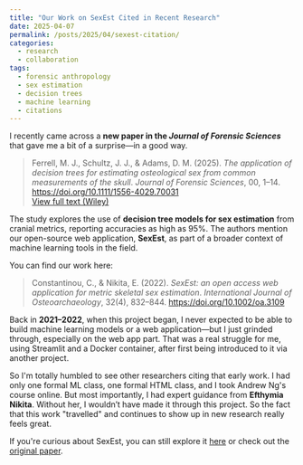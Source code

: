 ```yaml
---
title: "Our Work on SexEst Cited in Recent Research"
date: 2025-04-07
permalink: /posts/2025/04/sexest-citation/
categories:
  - research
  - collaboration
tags:
  - forensic anthropology
  - sex estimation
  - decision trees
  - machine learning
  - citations
---
```


I recently came across a **new paper in the _Journal of Forensic Sciences_** that gave me a bit of a surprise—in a good way.

> Ferrell, M. J., Schultz, J. J., & Adams, D. M. (2025). *The application of decision trees for estimating osteological sex from common measurements of the skull*. *Journal of Forensic Sciences*, 00, 1–14. https://doi.org/10.1111/1556-4029.70031  
> [View full text (Wiley)](https://onlinelibrary.wiley.com/doi/epdf/10.1111/1556-4029.70031)

The study explores the use of **decision tree models for sex estimation** from cranial metrics, reporting accuracies as high as 95%. The authors mention our open-source web application, **SexEst**, as part of a broader context of machine learning tools in the field.

You can find our work here:

> Constantinou, C., & Nikita, E. (2022). *SexEst: an open access web application for metric skeletal sex estimation*. *International Journal of Osteoarchaeology*, 32(4), 832–844. https://doi.org/10.1002/oa.3109

Back in **2021–2022**, when this project began, I never expected to be able to build machine learning models or a web application—but I just grinded through, especially on the web app part. That was a real struggle for me, using Streamlit and a Docker container, after first being introduced to it via another project.

So I'm totally humbled to see other researchers citing that early work. I had only one formal ML class, one formal HTML class, and I took Andrew Ng's course online. But most importantly, I had expert guidance from **Efthymia Nikita**. Without her, I wouldn’t have made it through this project. So the fact that this work "travelled" and continues to show up in new research really feels great.

If you're curious about SexEst, you can still explore it [here](http://sexest.cyi.ac.cy) or check out the [original paper](https://doi.org/10.1002/oa.3109).
